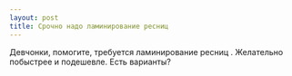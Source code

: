 ```yaml
---
layout: post 
title: Срочно надо ламинирование ресниц  
--- 
```

Девчонки, помогите, требуется ламинирование ресниц . Желательно побыстрее и подешевле. Есть варианты?
